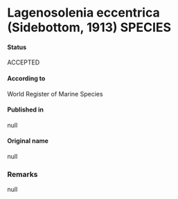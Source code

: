 Lagenosolenia eccentrica (Sidebottom, 1913) SPECIES
=======

#### Status
ACCEPTED

#### According to
World Register of Marine Species

#### Published in
null

#### Original name
null

### Remarks
null